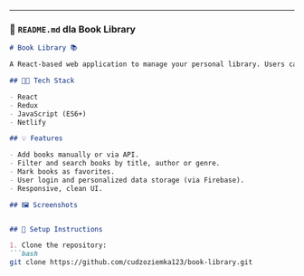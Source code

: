 
---

### 📄 `README.md` dla **Book Library**

```markdown
# Book Library 📚

A React-based web application to manage your personal library. Users can add books manually or via external API, filter the book list, and mark their favorite books.

## 🧑‍💻 Tech Stack

- React
- Redux
- JavaScript (ES6+)
- Netlify

## 💡 Features

- Add books manually or via API.
- Filter and search books by title, author or genre.
- Mark books as favorites.
- User login and personalized data storage (via Firebase).
- Responsive, clean UI.

## 🖼️ Screenshots


## 🔧 Setup Instructions

1. Clone the repository:
```bash
git clone https://github.com/cudzoziemka123/book-library.git
